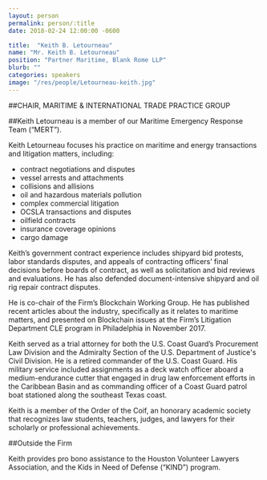 ```yaml
---
layout: person
permalink: person/:title
date: 2018-02-24 12:00:00 -0600

title:  "Keith B. Letourneau"
name: "Mr. Keith B. Letourneau"
position: "Partner Maritime, Blank Rome LLP"
blurb: ""
categories: speakers
image: "/res/people/Letourneau-keith.jpg"
---
```


##CHAIR, MARITIME & INTERNATIONAL TRADE PRACTICE GROUP

##Keith Letourneau is a member of our Maritime Emergency Response Team (“MERT”).

Keith Letourneau focuses his practice on maritime and energy transactions and litigation matters, including:

* contract negotiations and disputes
* vessel arrests and attachments
* collisions and allisions
* oil and hazardous materials pollution
* complex commercial litigation
* OCSLA transactions and disputes
* oilfield contracts
* insurance coverage opinions
* cargo damage

Keith’s government contract experience includes shipyard bid protests, labor standards disputes, and appeals of contracting officers’ final decisions before boards of contract, as well as solicitation and bid reviews and evaluations. He has also defended document-intensive shipyard and oil rig repair contract disputes.

He is co-chair of the Firm’s Blockchain Working Group. He has published recent articles about the industry, specifically as it relates to maritime matters, and presented on Blockchain issues at the Firm’s Litigation Department CLE program in Philadelphia in November 2017.

Keith served as a trial attorney for both the U.S. Coast Guard’s Procurement Law Division and the Admiralty Section of the U.S. Department of Justice's Civil Division. He is a retired commander of the U.S. Coast Guard. His military service included assignments as a deck watch officer aboard a medium-endurance cutter that engaged in drug law enforcement efforts in the Caribbean Basin and as commanding officer of a Coast Guard patrol boat stationed along the southeast Texas coast.

Keith is a member of the Order of the Coif, an honorary academic society that recognizes law students, teachers, judges, and lawyers for their scholarly or professional achievements.

##Outside the Firm

Keith provides pro bono assistance to the Houston Volunteer Lawyers Association, and the Kids in Need of Defense (“KIND”) program.
